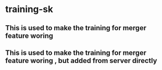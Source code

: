 # training-sk


## This is used to make the training for merger feature woring 

## This is used to make the training for merger feature woring , but added from server directly 


